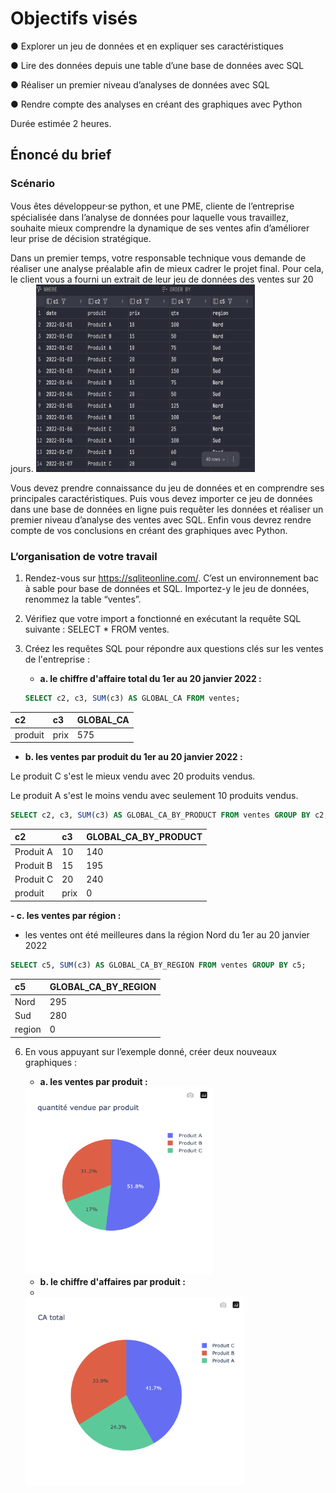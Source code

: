 # Objectifs visés
● Explorer un jeu de données et en expliquer ses caractéristiques

● Lire des données depuis une table d’une base de données avec SQL

● Réaliser un premier niveau d’analyses de données avec SQL

● Rendre compte des analyses en créant des graphiques avec Python

Durée estimée
2 heures.

## Énoncé du brief

### Scénario
Vous êtes développeur⸱se python, et une PME, cliente de l’entreprise spécialisée dans l’analyse de
données pour laquelle vous travaillez, souhaite mieux comprendre la dynamique de ses ventes afin
d’améliorer leur prise de décision stratégique.

Dans un premier temps, votre responsable technique vous demande de réaliser une analyse préalable afin
de mieux cadrer le projet final. Pour cela, le client vous a fourni un extrait de leur jeu de données des
ventes sur 20 jours.
<img height="300" src="/img/ventes_sql.png" width="350"/>

Vous devez prendre connaissance du jeu de données et en comprendre ses principales caractéristiques.
Puis vous devez importer ce jeu de données dans une base de données en ligne puis requêter les données
et réaliser un premier niveau d’analyse des ventes avec SQL. Enfin vous devrez rendre compte de vos
conclusions en créant des graphiques avec Python.

### L’organisation de votre travail
1. Rendez-vous sur https://sqliteonline.com/. C’est un environnement bac à sable pour base de
données et SQL. Importez-y le jeu de données, renommez la table “ventes”.
2. Vérifiez que votre import a fonctionné en exécutant la requête SQL suivante : SELECT * FROM
ventes.
3. Créez les requêtes SQL pour répondre aux questions clés sur les ventes de l'entreprise :


   - **a. le chiffre d'affaire total du 1er au 20 janvier 2022 :**
   
   ```SQL
   SELECT c2, c3, SUM(c3) AS GLOBAL_CA FROM ventes;
   ```
| c2 | c3 | GLOBAL\_CA |
| :--- | :--- | :--- |
| produit | prix | 575 |

   - **b. les ventes par produit du 1er au 20 janvier 2022 :**

Le produit C s'est le mieux vendu avec 20 produits vendus.

Le produit A s'est le moins vendu avec seulement 10 produits vendus.
   ```SQL
   SELECT c2, c3, SUM(c3) AS GLOBAL_CA_BY_PRODUCT FROM ventes GROUP BY c2;
   ```
| c2 | c3 | GLOBAL\_CA\_BY\_PRODUCT |
| :--- | :--- | :--- |
| Produit A | 10 | 140 |
| Produit B | 15 | 195 |
| Produit C | 20 | 240 |
| produit | prix | 0 |

   **- c. les ventes par région :**
   - les ventes ont été meilleures dans la région Nord du 1er au 20 janvier 2022

```SQL
SELECT c5, SUM(c3) AS GLOBAL_CA_BY_REGION FROM ventes GROUP BY c5;
```
| c5 | GLOBAL\_CA\_BY\_REGION |
| :--- | :--- |
| Nord | 295 |
| Sud | 280 |
| region | 0 |


6. En vous appuyant sur l’exemple donné, créer deux nouveaux graphiques :
   - **a. les ventes par produit :**
   
   <img height="300" src="/img/q_v_p.png" width="300"/>
   
   - **b. le chiffre d'affaires par produit :**
   - 
   <img height="300" src="/img/q_ca_p.png" width="350"/>
